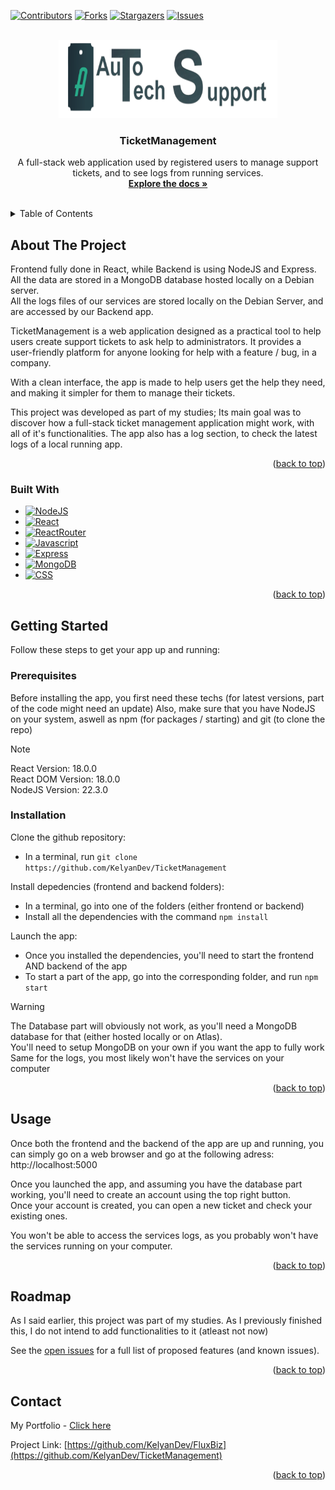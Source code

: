<a id="readme-top"></a>

[![Contributors][contributors-shield]][contributors-url]
[![Forks][forks-shield]][forks-url]
[![Stargazers][stars-shield]][stars-url]
[![Issues][issues-shield]][issues-url]
<!--[![MIT License][license-shield]][license-url]
[![LinkedIn][linkedin-shield]][linkedin-url] -->

<!-- PROJECT LOGO -->
<br />
<div align="center">
  <a href="https://github.com/KelyanDev/TicketManagement">
    <img src="frontend/public/AutoTechLogo.png" alt="Logo" width="350" height="125">
  </a>

<h3 align="center">TicketManagement</h3>

  <p align="center">
    A full-stack web application used by registered users to manage support tickets, and to see logs from running services.
    <br />
    <a href="https://github.com/KelyanDev/TicketManagement"><strong>Explore the docs »</strong></a>
    <br />
    <br />
  </p>
</div>



<!-- TABLE OF CONTENTS -->
<details>
  <summary>Table of Contents</summary>
  <ol>
    <li>
      <a href="#about-the-project">About The Project</a>
      <ul>
        <li><a href="#built-with">Built With</a></li>
      </ul>
    </li>
    <li>
      <a href="#getting-started">Getting Started</a>
      <ul>
        <li><a href="#prerequisites">Prerequisites</a></li>
        <li><a href="#installation">Installation</a></li>
      </ul>
    </li>
    <li><a href="#usage">Usage</a></li>
    <li><a href="#roadmap">Roadmap</a></li>
    <!--<li><a href="#contributing">Contributing</a></li>
    <li><a href="#license">License</a></li>-->
    <li><a href="#contact">Contact</a></li>
    <li><a href="#acknowledgments">Acknowledgments</a></li>
  </ol>
</details>



<!-- ABOUT THE PROJECT -->
## About The Project

<div align="center">
</div>

   
Frontend fully done in React, while Backend is using NodeJS and Express.   
All the data are stored in a MongoDB database hosted locally on a Debian server.   
All the logs files of our services are stored locally on the Debian Server, and are accessed by our Backend app.

TicketManagement is a web application designed as a practical tool to help users create support tickets to ask help to administrators. It provides a user-friendly platform for anyone looking for help with a feature / bug, in a company.   

With a clean interface, the app is made to help users get the help they need, and making it simpler for them to manage their tickets.    

    
This project was developed as part of my studies; Its main goal was to discover how a full-stack ticket management application might work, with all of it's functionalities. The app also has a log section, to check the latest logs of a local running app.

<p align="right">(<a href="#readme-top">back to top</a>)</p>



### Built With

* [![NodeJS][NodeJS.com]][Node-url]
* [![React][React.com]][React-url]
* [![ReactRouter][ReactRouter.com]][ReactRoute-url]
* [![Javascript][Javascript.com]][JS-url]
* [![Express][Express.com]][Express-url]
* [![MongoDB][MongoDB.com]][MongoDB-url]
* [![CSS][CSS.com]][CSS-url]

<p align="right">(<a href="#readme-top">back to top</a>)</p>



<!-- GETTING STARTED -->
## Getting Started

Follow these steps to get your app up and running:

### Prerequisites

Before installing the app, you first need these techs (for latest versions, part of the code might need an update)
Also, make sure that you have NodeJS on your system, aswell as npm (for packages / starting) and git (to clone the repo)   

>[!NOTE]
>React Version: 18.0.0  
>React DOM Version: 18.0.0   
>NodeJS Version: 22.3.0  

### Installation

Clone the github repository:
- In a terminal, run `git clone https://github.com/KelyanDev/TicketManagement`

Install depedencies (frontend and backend folders):
- In a terminal, go into one of the folders (either frontend or backend)   
- Install all the dependencies with the command `npm install`   

Launch the app:
- Once you installed the dependencies, you'll need to start the frontend AND backend of the app
- To start a part of the app, go into the corresponding folder, and run `npm start`

>[!WARNING]
>The Database part will obviously not work, as you'll need a MongoDB database for that (either hosted locally or on Atlas).    
>You'll need to setup MongoDB on your own if you want the app to fully work   
>Same for the logs, you most likely won't have the services on your computer

<p align="right">(<a href="#readme-top">back to top</a>)</p>


<!-- USAGE EXAMPLES -->
## Usage

Once both the frontend and the backend of the app are up and running, you can simply go on a web browser and go at the following adress: http://localhost:5000   

Once you launched the app, and assuming you have the database part working, you'll need to create an account using the top right button.    
Once your account is created, you can open a new ticket and check your existing ones.   

You won't be able to access the services logs, as you probably won't have the services running on your computer.   

<p align="right">(<a href="#readme-top">back to top</a>)</p>


<!-- ROADMAP -->
## Roadmap

As I said earlier, this project was part of my studies. As I previously finished this, I do not intend to add functionalities to it (atleast not now)

See the [open issues](https://github.com/KelyanDev/FluxBiz/issues) for a full list of proposed features (and known issues).

<p align="right">(<a href="#readme-top">back to top</a>)</p>



<!-- CONTACT -->
## Contact

My Portfolio - [Click here](https://kelyandev.github.io/)

Project Link: [https://github.com/KelyanDev/FluxBiz](https://github.com/KelyanDev/TicketManagement)

<p align="right">(<a href="#readme-top">back to top</a>)</p>



<!-- MARKDOWN LINKS & IMAGES -->
<!-- https://www.markdownguide.org/basic-syntax/#reference-style-links -->
[contributors-shield]: https://img.shields.io/github/contributors/KelyanDev/TicketManagement.svg?style=for-the-badge
[contributors-url]: https://github.com/KelyanDev/TicketManagement/graphs/contributors
[forks-shield]: https://img.shields.io/github/forks/KelyanDev/TicketManagement.svg?style=for-the-badge
[forks-url]: https://github.com/KelyanDev/TicketManagement/network/members
[stars-shield]: https://img.shields.io/github/stars/KelyanDev/TicketManagement.svg?style=for-the-badge
[stars-url]: https://github.com/KelyanDev/TicketManagement/stargazers
[issues-shield]: https://img.shields.io/github/issues/KelyanDev/TicketManagement.svg?style=for-the-badge
[issues-url]: https://github.com/KelyanDev/TicketManagement/issues
[license-shield]: https://img.shields.io/github/license/KelyanDev/TicketManagement.svg?style=for-the-badge

[NodeJS.com]: https://img.shields.io/badge/Node%20js-339933?style=for-the-badge&logo=nodedotjs&logoColor=white
[Node-url]: [https://www.w3schools.com/](https://www.w3schools.com/nodejs/default.asp/)
[React.com]: https://img.shields.io/badge/React-20232A?style=for-the-badge&logo=react&logoColor=61DAFB
[React-url]: [https://reactjs.org/](https://react.dev/learn)
[ReactRouter.com]: https://img.shields.io/badge/React_Router-CA4245?style=for-the-badge&logo=react-router&logoColor=white
[ReactRoute-url]: [https://reactjs.org/](https://reactrouter.com/en/main)
[Javascript.com]: https://img.shields.io/badge/JavaScript-323330?style=for-the-badge&logo=javascript&logoColor=F7DF1E
[JS-url]: [https://reactjs.org/](https://www.w3schools.com/js/default.asp)
[Express.com]: https://img.shields.io/badge/Express%20js-000000?style=for-the-badge&logo=express&logoColor=white
[Express-url]: [https://reactjs.org/](https://expressjs.com/)
[MongoDB.com]: https://img.shields.io/badge/MongoDB-4EA94B?style=for-the-badge&logo=mongodb&logoColor=white
[MongoDB-url]: [https://reactjs.org/](https://www.mongodb.com/fr-fr)
[CSS.com]: https://img.shields.io/badge/CSS3-1572B6?style=for-the-badge&logo=css3&logoColor=white
[CSS-url]: [https://reactjs.org/](https://www.w3schools.com/css/default.asp)
